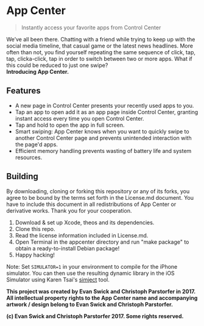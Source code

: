 # App Center
> Instantly access your favorite apps from Control Center

We’ve all been there.  Chatting with a friend while trying to keep up with the social media timeline, that casual game or the latest news headlines. More often than not, you find yourself repeating the same sequence of click, tap, tap, clicka-click, tap in order to switch between two or more apps. What if this could be reduced to just one swipe?  
**Introducing App Center.**

## Features

* A new page in Control Center presents your recently used apps to you.  
* Tap an app to open add it as an app page inside Control Center, granting instant access every time you open Control Center.  
* Tap and hold to open the app in full screen.  
* Smart swiping: App Center knows when you want to quickly swipe to another Control Center page and prevents unintended interaction with the page'd apps.  
* Efficient memory handling prevents wasting of battery life and system resources.  

## Building

By downloading, cloning or forking this repository or any of its forks, you agree to be bound by the terms set forth in the License.md document. You have to include this document in all redistributions of App Center or derivative works. Thank you for your cooperation.

1. Download & set up Xcode, theos and its dependencies.  
2. Clone this repo.  
3. Read the license information included in License.md.  
4. Open Terminal in the appcenter directory and run "make package" to obtain a ready-to-install Debian package!
5. Happy hacking!

Note: Set `SIMULATOR=1` in your environment to compile for the iPhone simulator. You can then use the resulting dynamic library in the iOS Simulator using Karen Tsai's [simject](https://github.com/angelXwind) tool.

**This project was created by Evan Swick and Christoph Parstorfer in 2017. All intellectual property rights to the App Center name and accompanying artwork / design belong to Evan Swick and Christoph Parstorfer.**

**(c) Evan Swick and Christoph Parstorfer 2017. Some rights reserved.**
